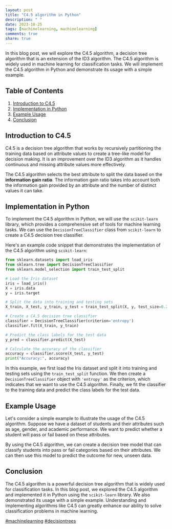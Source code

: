 ```yaml
---
layout: post
title: "C4.5 algorithm in Python"
description: " "
date: 2023-10-25
tags: [machinelearning, machinelearning]
comments: true
share: true
---
```


In this blog post, we will explore the C4.5 algorithm, a decision tree algorithm that is an extension of the ID3 algorithm. The C4.5 algorithm is widely used in machine learning for classification tasks. We will implement the C4.5 algorithm in Python and demonstrate its usage with a simple example.

## Table of Contents
1. [Introduction to C4.5](#introduction-to-c4.5)
2. [Implementation in Python](#implementation-in-python)
3. [Example Usage](#example-usage)
4. [Conclusion](#conclusion)

## Introduction to C4.5<a name="introduction-to-c4.5"></a>

C4.5 is a decision tree algorithm that works by recursively partitioning the training data based on attribute values to create a tree-like model for decision making. It is an improvement over the ID3 algorithm as it handles continuous and missing attribute values more effectively.

The C4.5 algorithm selects the best attribute to split the data based on the **information gain ratio**. The information gain ratio takes into account both the information gain provided by an attribute and the number of distinct values it can take.

## Implementation in Python<a name="implementation-in-python"></a>

To implement the C4.5 algorithm in Python, we will use the `scikit-learn` library, which provides a comprehensive set of tools for machine learning tasks. We can use the `DecisionTreeClassifier` class from `scikit-learn` to create a C4.5 decision tree classifier.

Here's an example code snippet that demonstrates the implementation of the C4.5 algorithm using `scikit-learn`:

```python
from sklearn.datasets import load_iris
from sklearn.tree import DecisionTreeClassifier
from sklearn.model_selection import train_test_split

# Load the Iris dataset
iris = load_iris()
X = iris.data
y = iris.target

# Split the data into training and testing sets
X_train, X_test, y_train, y_test = train_test_split(X, y, test_size=0.2)

# Create a C4.5 decision tree classifier
classifier = DecisionTreeClassifier(criterion='entropy')
classifier.fit(X_train, y_train)

# Predict the class labels for the test data
y_pred = classifier.predict(X_test)

# Calculate the accuracy of the classifier
accuracy = classifier.score(X_test, y_test)
print("Accuracy:", accuracy)
```

In this example, we first load the Iris dataset and split it into training and testing sets using the `train_test_split` function. We then create a `DecisionTreeClassifier` object with `'entropy'` as the criterion, which indicates that we want to use the C4.5 algorithm. Finally, we fit the classifier to the training data and predict the class labels for the test data.

## Example Usage<a name="example-usage"></a>

Let's consider a simple example to illustrate the usage of the C4.5 algorithm. Suppose we have a dataset of students and their attributes such as age, gender, and academic performance. We want to predict whether a student will pass or fail based on these attributes.

By using the C4.5 algorithm, we can create a decision tree model that can classify students into pass or fail categories based on their attributes. We can then use this model to predict the outcome for new, unseen data.

## Conclusion<a name="conclusion"></a>

The C4.5 algorithm is a powerful decision tree algorithm that is widely used for classification tasks. In this blog post, we explored the C4.5 algorithm and implemented it in Python using the `scikit-learn` library. We also demonstrated its usage with a simple example. Understanding and implementing algorithms like C4.5 can greatly enhance our ability to solve classification problems in machine learning.

[#machinelearning](#machinelearning) [#decisiontrees](#decisiontrees)
